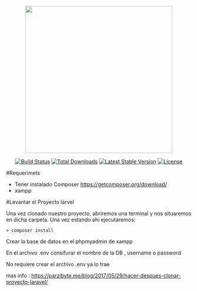 <p align="center"><img src="https://res.cloudinary.com/dtfbvvkyp/image/upload/v1566331377/laravel-logolockup-cmyk-red.svg" width="400"></p>

<p align="center">
<a href="https://travis-ci.org/laravel/framework"><img src="https://travis-ci.org/laravel/framework.svg" alt="Build Status"></a>
<a href="https://packagist.org/packages/laravel/framework"><img src="https://poser.pugx.org/laravel/framework/d/total.svg" alt="Total Downloads"></a>
<a href="https://packagist.org/packages/laravel/framework"><img src="https://poser.pugx.org/laravel/framework/v/stable.svg" alt="Latest Stable Version"></a>
<a href="https://packagist.org/packages/laravel/framework"><img src="https://poser.pugx.org/laravel/framework/license.svg" alt="License"></a>
</p>

#Requerimets
* Tener instalado Composer https://getcomposer.org/download/   <br>
* xampp 


#Levantar el Proyecto larvel

Una vez clonado nuestro proyecto, abriremos una terminal y nos situaremos en dicha carpeta. Una vez estando ahí ejecutaremos:

    > composer install


Crear la base de datos en el phpmyadmin de xampp

En el archivo .env  consifurar el nombre de la DB , username o password

No requiere crear el archivo .env ya lo trae 


mas info : https://parzibyte.me/blog/2017/05/29/hacer-despues-clonar-proyecto-laravel/
